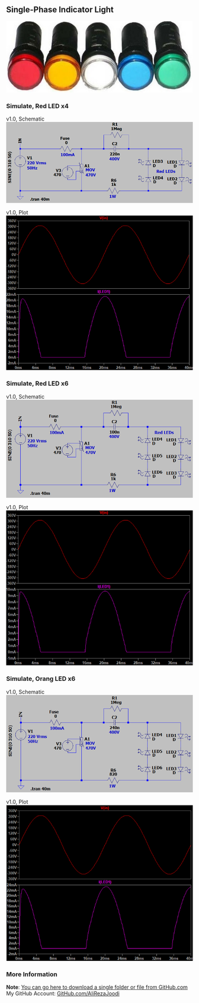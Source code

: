 ## Single-Phase Indicator Light 
![](Cover.jpg)

### Simulate, Red LED x4
v1.0, Schematic  
![](Simulate_4xRed/v1.0_Schematic.png)

v1.0, Plot  
![](Simulate_4xRed/v1.0_Plot.png)

### Simulate, Red LED x6
v1.0, Schematic  
![](Simulate_6xRed/v1.0_Schematic.png)

v1.0, Plot  
![](Simulate_6xRed/v1.0_Plot.png)

### Simulate, Orang LED x6
v1.0, Schematic  
![](Simulate_6xOrang/v1.0_Schematic.png)

v1.0, Plot  
![](Simulate_6xOrang/v1.0_Plot.png)

### More Information
**Note**: [You can go here to download a single folder or file from GitHub.com](https://minhaskamal.github.io/DownGit/#/home)  
My GitHub Account: [GitHub.com/AliRezaJoodi](https://github.com/AliRezaJoodi)  
